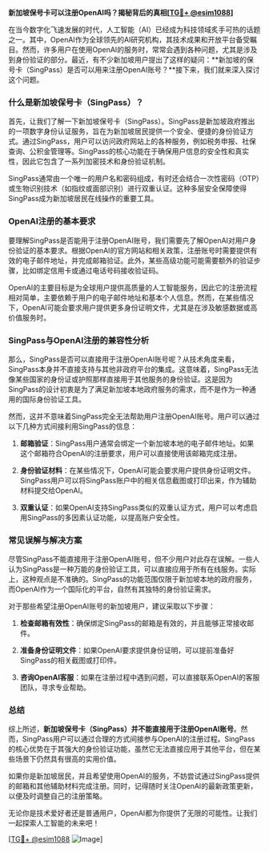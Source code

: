 **新加坡保号卡可以注册OpenAI吗？揭秘背后的真相[[TG💪+ @esim1088](https://t.me/s/esim1088)]**

在当今数字化飞速发展的时代，人工智能（AI）已经成为科技领域炙手可热的话题之一。其中，OpenAI作为全球领先的AI研究机构，其技术成果和开放平台备受瞩目。然而，许多用户在使用OpenAI的服务时，常常会遇到各种问题，尤其是涉及到身份验证的部分。最近，有不少新加坡用户提出了这样的疑问：**新加坡的保号卡（SingPass）是否可以用来注册OpenAI账号？**接下来，我们就来深入探讨这个问题。

### 什么是新加坡保号卡（SingPass）？

首先，让我们了解一下新加坡保号卡（SingPass）。SingPass是新加坡政府推出的一项数字身份认证服务，旨在为新加坡居民提供一个安全、便捷的身份验证方式。通过SingPass，用户可以访问政府网站上的各种服务，例如税务申报、社保查询、公积金管理等。SingPass的核心功能在于确保用户信息的安全性和真实性，因此它包含了一系列加密技术和身份验证机制。

SingPass通常由一个唯一的用户名和密码组成，有时还会结合一次性密码（OTP）或生物识别技术（如指纹或面部识别）进行双重认证。这种多层安全保障使得SingPass成为新加坡居民在线操作的重要工具。

### OpenAI注册的基本要求

要理解SingPass是否能用于注册OpenAI账号，我们需要先了解OpenAI对用户身份验证的基本要求。根据OpenAI的官方网站和相关政策，注册账号时需要提供有效的电子邮件地址，并完成邮箱验证。此外，某些高级功能可能需要额外的验证步骤，比如绑定信用卡或通过电话号码接收验证码。

OpenAI的主要目标是为全球用户提供高质量的人工智能服务，因此它的注册流程相对简单，主要依赖于用户的电子邮件地址和基本个人信息。然而，在某些情况下，OpenAI可能会要求用户提供更多身份证明文件，尤其是在涉及敏感数据或高价值服务时。

### SingPass与OpenAI注册的兼容性分析

那么，SingPass是否可以直接用于注册OpenAI账号呢？从技术角度来看，SingPass本身并不直接支持与其他非政府平台的集成。这意味着，SingPass无法像某些国家的身份证或护照那样直接用于其他服务的身份验证。这是因为SingPass的设计初衷是为了满足新加坡本地政府服务的需求，而不是作为一种通用的国际身份验证工具。

然而，这并不意味着SingPass完全无法帮助用户注册OpenAI账号。用户可以通过以下几种方式间接利用SingPass的信息：

1. **邮箱验证**：SingPass用户通常会绑定一个新加坡本地的电子邮件地址。如果这个邮箱符合OpenAI的注册要求，用户可以直接使用该邮箱完成注册。
   
2. **身份验证材料**：在某些情况下，OpenAI可能会要求用户提供身份证明文件。SingPass用户可以将SingPass账户中的相关信息截图或打印出来，作为辅助材料提交给OpenAI。

3. **双重认证**：如果OpenAI支持SingPass类似的双重认证方式，用户可以考虑启用SingPass的多因素认证功能，以提高账户安全性。

### 常见误解与解决方案

尽管SingPass不能直接用于注册OpenAI账号，但不少用户对此存在误解。一些人认为SingPass是一种万能的身份验证工具，可以直接应用于所有在线服务。实际上，这种观点是不准确的。SingPass的功能范围仅限于新加坡本地的政府服务，而OpenAI作为一个国际化的平台，自然有其独特的身份验证需求。

对于那些希望注册OpenAI账号的新加坡用户，建议采取以下步骤：

1. **检查邮箱有效性**：确保绑定SingPass的邮箱是有效的，并且能够正常接收邮件。
   
2. **准备身份证明文件**：如果OpenAI要求提供身份证明，可以提前准备好SingPass的相关截图或打印件。

3. **咨询OpenAI客服**：如果在注册过程中遇到问题，可以直接联系OpenAI的客服团队，寻求专业帮助。

### 总结

综上所述，**新加坡保号卡（SingPass）并不能直接用于注册OpenAI账号**。然而，SingPass用户可以通过合理的方式间接参与OpenAI的注册过程。SingPass的核心优势在于其强大的身份验证功能，虽然它无法直接应用于其他平台，但在某些场景下仍然具有很高的实用价值。

如果你是新加坡居民，并且希望使用OpenAI的服务，不妨尝试通过SingPass提供的邮箱和其他辅助材料完成注册。同时，记得随时关注OpenAI的最新政策更新，以便及时调整自己的注册策略。

无论你是技术爱好者还是普通用户，OpenAI都为你提供了无限的可能性。让我们一起探索人工智能的未来吧！

[[TG💪+ @esim1088](https://t.me/s/esim1088) ![Image](https://i.postimg.cc/4NQfJmqS/Snipaste-2025-05-13-00-14-12.png)]